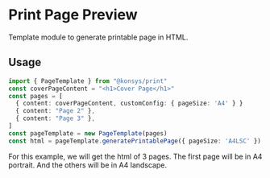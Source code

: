 # Print Page Preview

Template module to generate printable page in HTML.

## Usage

```ts
import { PageTemplate } from "@konsys/print"
const coverPageContent = "<h1>Cover Page</h1>"
const pages = [
  { content: coverPageContent, customConfig: { pageSize: 'A4' } }
  { content: "Page 2" },
  { content: "Page 3" },
]
const pageTemplate = new PageTemplate(pages)
const html = pageTemplate.generatePrintablePage({ pageSize: 'A4LSC' })
```

For this example, we will get the html of 3 pages. The first page will be in A4 portrait. And the others will be in A4 landscape.